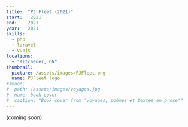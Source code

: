```yaml
---
title:  "PJ Fleet (2021)"
start:   2021
end:    2021
year:   2021
skills:
  - php
  - laravel
  - vuejs
locations:
  - "Kitchener, ON"
thumbnail:
  picture: /assets/images/PJFleet.png
  name: PJFleet logo
#image:
#  path: /assets/images/voyages.jpg
#  name: book cover
#  caption: "Book cover from 'voyages, poèmes et textes en prose'"
---
```

(coming soon)